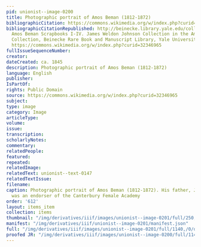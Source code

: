 ```yaml
---
pid: unionist--image-0200
title: Photographic portrait of Amos Beman (1812-1872)
bibliographicCitation: https://commons.wikimedia.org/w/index.php?curid=32346965
bibliographicCitationRepublished: http://beinecke.library.yale.edu/collections/highlights/amos-beman-scrapbooks
  Amos Beman Scrapbooks I-IV. James Weldon Johnson Collection in the American Literature
  Collection, Beinecke Rare Book and Manuscript Library, Yale University, Public Domain,
  https://commons.wikimedia.org/w/index.php?curid=32346965
fullIssueSequenceNumber: 
creator: 
dateCreated: ca. 1845
description: Photographic portrait of Amos Beman (1812-1872)
language: English
publisher: 
IsPartOf: 
rights: Public Domain
source: https://commons.wikimedia.org/w/index.php?curid=32346965
subject: 
type: image
category: Image
articleType: 
volume: 
issue: 
transcription: 
scholarlyNotes: 
commentary: 
relatedPeople: 
featured: 
repeated: 
relatedImage: 
relatedText: unionist--text-0147
relatedTextIssue: 
filename: 
caption: Photographic portrait of Amos Beman (1812-1872). His father, Jeheil Beman,
  was an endorser of the Canterbury Female Academy
order: '612'
layout: items_item
collection: items
thumbnail: "/img/derivatives/iiif/images/unionist--image-0201/full/250,/0/default.jpg"
manifest: "/img/derivatives/iiif/unionist--image-0201/manifest.json"
full: "/img/derivatives/iiif/images/unionist--image-0201/full/1140,/0/default.jpg"
proofed JR: "/img/derivatives/iiif/images/unionist--image-0200/full/1140,/0/default.jpg"
---
```


